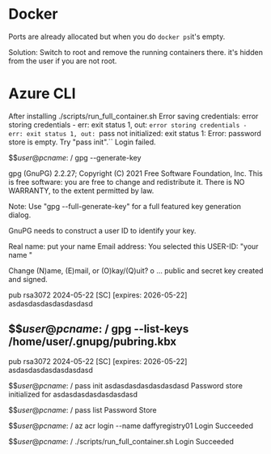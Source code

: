 # Docker


Ports are already allocated but when you do `docker ps`it's empty.

Solution:
Switch to root and remove the running containers there. it's hidden from the user if you are not root.


# Azure CLI

After installing 
./scripts/run_full_container.sh 
Error saving credentials: error storing credentials - err: exit status 1, out: `error storing credentials - err: exit status 1, out: `pass not initialized: exit status 1: Error: password store is empty. Try "pass init".``
Login failed.

$$$user@pcname:~/$ gpg --generate-key

gpg (GnuPG) 2.2.27; Copyright (C) 2021 Free Software Foundation, Inc.
This is free software: you are free to change and redistribute it.
There is NO WARRANTY, to the extent permitted by law.

Note: Use "gpg --full-generate-key" for a full featured key generation dialog.

GnuPG needs to construct a user ID to identify your key.

Real name: put your name
Email address:
You selected this USER-ID:
    "your name <youremail>"

Change (N)ame, (E)mail, or (O)kay/(Q)uit? o
...
public and secret key created and signed.

pub   rsa3072 2024-05-22 [SC] [expires: 2026-05-22]
      asdasdasdasdasdasdasd

$$$user@pcname:~/$ gpg --list-keys
/home/user/.gnupg/pubring.kbx
-------------------------------
pub   rsa3072 2024-05-22 [SC] [expires: 2026-05-22]
      asdasdasdasdasdasdasd

$$$user@pcname:~/$ pass init asdasdasdasdasdasdasd
Password store initialized for asdasdasdasdasdasdasd

$$$user@pcname:~/$ pass list
Password Store

$$$user@pcname:~/$ az acr login --name daffyregistry01
Login Succeeded

$$$user@pcname:~/$ ./scripts/run_full_container.sh 
Login Succeeded

